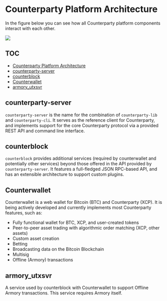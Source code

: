 # Counterparty Platform Architecture 

In the figure below you can see how all Counterparty platform components interact with each other.

![](../_images/platform_architecture.png)

## TOC

- [Counterparty Platform Architecture](#counterparty-platform-architecture)
- [counterparty-server](#counterparty-server)
- [counterblock](#counterblock)
- [Counterwallet](#counterwallet)
- [armory_utxsvr](#armory_utxsvr)

## counterparty-server

`counterparty-server` is the name for the combination of `counterparty-lib` and `counterparty-cli`. It serves as the reference client for Counterparty, and implements support for the core Counterparty protocol via a provided REST API and command line interface.

## counterblock

`counterblock` provides additional services (required by counterwallet and potentially other services) beyond those offered in the API provided by `counterparty-server`. It features a full-fledged JSON RPC-based API, and has an extensible architecture to support custom plugins.

## Counterwallet

Counterwallet is a web wallet for Bitcoin (BTC) and Counterparty (XCP). It is being actively developed and currently implements most Counterparty features, such as:

* Fully functional wallet for BTC, XCP, and user-created tokens
* Peer-to-peer asset trading with algorithmic order matching (XCP, other assets)
* Custom asset creation
* Betting
* Broadcasting data on the Bitcoin Blockchain
* Multisig
* Offline (Armory) transactions

## armory_utxsvr

A service used by counterblock with Counterwallet to support Offline Armory transactions. This service requires Armory itself.
